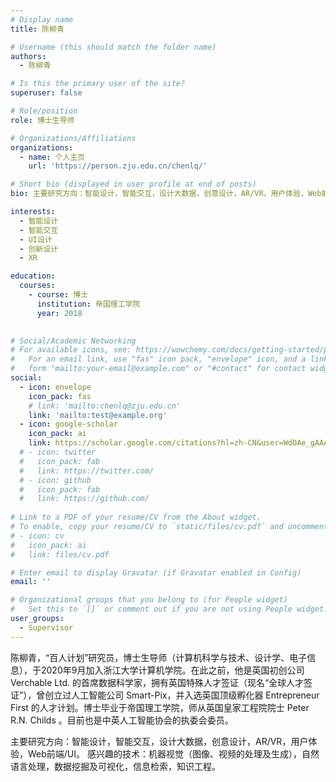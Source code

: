 ```yaml
---
# Display name
title: 陈柳青

# Username (this should match the folder name)
authors:
  - 陈柳青

# Is this the primary user of the site?
superuser: false

# Role/position
role: 博士生导师

# Organizations/Affiliations
organizations:
  - name: 个人主页
    url: 'https://person.zju.edu.cn/chenlq/'

# Short bio (displayed in user profile at end of posts)
bio: 主要研究方向：智能设计，智能交互，设计大数据，创意设计，AR/VR，用户体验，Web前端/UI。

interests:
  - 智能设计
  - 智能交互
  - UI设计
  - 创新设计
  - XR

education:
  courses:
    - course: 博士
      institution: 帝国理工学院
      year: 2018
    

# Social/Academic Networking
# For available icons, see: https://wowchemy.com/docs/getting-started/page-builder/#icons
#   For an email link, use "fas" icon pack, "envelope" icon, and a link in the
#   form "mailto:your-email@example.com" or "#contact" for contact widget.
social:
  - icon: envelope
    icon_pack: fas
    # link: 'mailto:chenlq@zju.edu.cn'
    link: 'mailto:test@example.org'
  - icon: google-scholar
    icon_pack: ai
    link: https://scholar.google.com/citations?hl=zh-CN&user=WdOAe_gAAAAJ
  # - icon: twitter
  #   icon_pack: fab
  #   link: https://twitter.com/
  # - icon: github
  #   icon_pack: fab
  #   link: https://github.com/
  
# Link to a PDF of your resume/CV from the About widget.
# To enable, copy your resume/CV to `static/files/cv.pdf` and uncomment the lines below.
# - icon: cv
#   icon_pack: ai
#   link: files/cv.pdf

# Enter email to display Gravatar (if Gravatar enabled in Config)
email: ''

# Organizational groups that you belong to (for People widget)
#   Set this to `[]` or comment out if you are not using People widget.
user_groups:
  - Supervisor
---
```


陈柳青，“百人计划”研究员，博士生导师（计算机科学与技术、设计学、电子信息），于2020年9月加入浙江大学计算机学院。在此之前，他是英国初创公司 Verchable Ltd. 的首席数据科学家，拥有英国特殊人才签证（现名“全球人才签证”），曾创立过人工智能公司 Smart-Pix，并入选英国顶级孵化器 Entrepreneur First 的人才计划。博士毕业于帝国理工学院，师从英国皇家工程院院士 Peter R.N. Childs 。目前也是中英人工智能协会的执委会委员。

主要研究方向：智能设计，智能交互，设计大数据，创意设计，AR/VR，用户体验，Web前端/UI。
感兴趣的技术：机器视觉（图像、视频的处理及生成），自然语言处理，数据挖掘及可视化，信息检索，知识工程。
